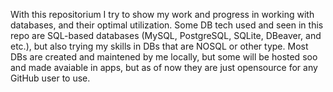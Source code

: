 With this repositorium I try to show my work and progress in working with databases, and their optimal utilization.
Some DB tech used and seen in this repo are SQL-based databases (MySQL, PostgreSQL, SQLite, DBeaver, and etc.), but also trying my skills in DBs that are NOSQL or other type.
Most DBs are created and maintened by me locally, but some will be hosted soo and made avaiable in apps, but as of now they are just opensource for any GitHub user to use.
